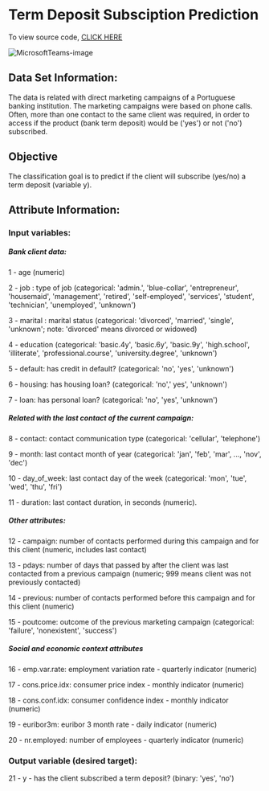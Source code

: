 # Term Deposit Subsciption Prediction
To view source code, [CLICK HERE](https://nbviewer.jupyter.org/github/neemabk/Bank-TermDeposit-Marketing-Classification/blob/main/Classification.ipynb)

![MicrosoftTeams-image](https://user-images.githubusercontent.com/60916305/124637117-f1c58080-de4e-11eb-86e3-3116f35f5a3b.png)
## Data Set Information:

The data is related with direct marketing campaigns of a Portuguese banking institution. The marketing campaigns were based on phone calls. Often, more than one contact to the same client was required, in order to access if the product (bank term deposit) would be ('yes') or not ('no') subscribed.

## Objective
The classification goal is to predict if the client will subscribe (yes/no) a term deposit (variable y).

## Attribute Information:

### Input variables:

##### Bank client data:
1 - age (numeric)

2 - job : type of job (categorical: 'admin.', 'blue-collar', 'entrepreneur', 'housemaid', 'management', 'retired', 'self-employed', 'services', 'student', 'technician', 'unemployed', 'unknown')

3 - marital : marital status (categorical: 'divorced', 'married', 'single', 'unknown'; note: 'divorced' means divorced or widowed)

4 - education (categorical: 'basic.4y', 'basic.6y', 'basic.9y', 'high.school', 'illiterate', 'professional.course', 'university.degree', 'unknown')

5 - default: has credit in default? (categorical: 'no', 'yes', 'unknown')

6 - housing: has housing loan? (categorical: 'no',' yes', 'unknown')

7 - loan: has personal loan? (categorical: 'no', 'yes', 'unknown')


##### Related with the last contact of the current campaign:
8 - contact: contact communication type (categorical: 'cellular', 'telephone')

9 - month: last contact month of year (categorical: 'jan', 'feb', 'mar', ..., 'nov', 'dec')

10 - day_of_week: last contact day of the week (categorical: 'mon', 'tue', 'wed', 'thu', 'fri')

11 - duration: last contact duration, in seconds (numeric). 


##### Other attributes:
12 - campaign: number of contacts performed during this campaign and for this client (numeric, includes last contact)

13 - pdays: number of days that passed by after the client was last contacted from a previous campaign (numeric; 999 means client was not previously contacted)

14 - previous: number of contacts performed before this campaign and for this client (numeric)

15 - poutcome: outcome of the previous marketing campaign (categorical: 'failure', 'nonexistent', 'success')


##### Social and economic context attributes
16 - emp.var.rate: employment variation rate - quarterly indicator (numeric)

17 - cons.price.idx: consumer price index - monthly indicator (numeric)

18 - cons.conf.idx: consumer confidence index - monthly indicator (numeric)

19 - euribor3m: euribor 3 month rate - daily indicator (numeric)

20 - nr.employed: number of employees - quarterly indicator (numeric)


### Output variable (desired target):
21 - y - has the client subscribed a term deposit? (binary: 'yes', 'no')
